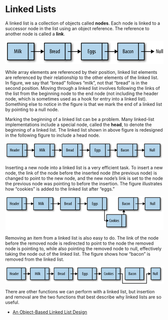 # Linked Lists

A linked list is a collection of objects called **nodes**. Each node is linked to a successor node in the list using an object reference. The reference to another node is called a **link**.

![A linked list](img/LinkedList.png)

While array elements are referenced by their position, linked list elements are referenced by their relationship to the other elements of the linked list. In figure, we say that “bread” follows “milk”, not that “bread” is in the second position. Moving through a linked list involves following the links of the list from the beginning node to the end node (not including the header node, which is sometimes used as a hook for entry into a linked list). Something else to notice in the figure is that we mark the end of a linked list by pointing to a null node.

Marking the beginning of a linked list can be a problem. Many linked-list implementations include a special node, called the **head**, to denote the beginning of a linked list. The linked list shown in above figure is redesigned in the following figure to include a head node.

![A linked list with a head node](img/LinkedListHead.png)

Inserting a new node into a linked list is a very efficient task. To insert a new node, the link of the node before the inserted node (the previous node) is changed to point to the new node, and the new node’s link is set to the node the previous node was pointing to before the insertion. The figure illustrates how “cookies” is added to the linked list after “eggs.”

![Inserting “cookies” into the linked list](img/LinkedListInsert.png)

Removing an item from a linked list is also easy to do. The link of the node before the removed node is redirected to point to the node the removed node is pointing to, while also pointing the removed node to null, effectively taking the node out of the linked list. The figure shows how “bacon” is removed from the linked list.

![Removing “bacon” from the linked list](img/LinkedListRemove.png)

There are other functions we can perform with a linked list, but insertion and removal are the two functions that best describe why linked lists are so useful.

* [An Object-Based Linked List Design](01_Linked_List_Design)
